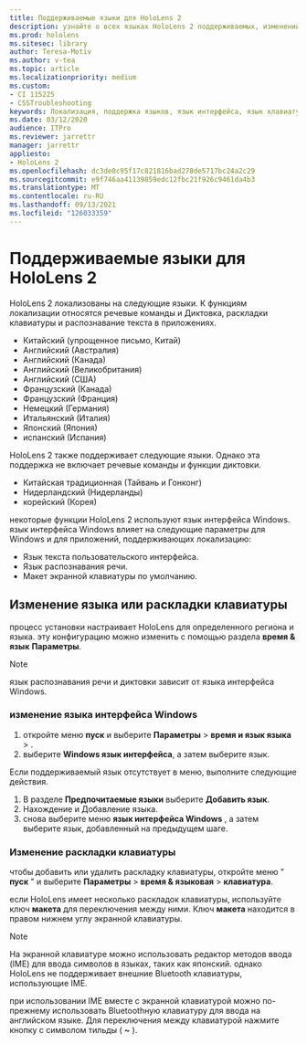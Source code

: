 ```yaml
---
title: Поддерживаемые языки для HoloLens 2
description: узнайте о всех языках HoloLens 2 поддерживаемых, изменении раскладок клавиатуры и обновлении языка интерфейса Windows.
ms.prod: hololens
ms.sitesec: library
author: Teresa-Motiv
ms.author: v-tea
ms.topic: article
ms.localizationpriority: medium
ms.custom:
- CI 115225
- CSSTroubleshooting
keywords: Локализация, поддержка языков, язык интерфейса, язык клавиатуры, IME, раскладка клавиатуры
ms.date: 03/12/2020
audience: ITPro
ms.reviewer: jarrettr
manager: jarrettr
appliesto:
- HoloLens 2
ms.openlocfilehash: dc3de0c95f17c821816bad278de5717bc24a2c29
ms.sourcegitcommit: e9f746aa41139859edc12fbc21f926c9461da4b3
ms.translationtype: MT
ms.contentlocale: ru-RU
ms.lasthandoff: 09/13/2021
ms.locfileid: "126033359"
---
```

# <a name="supported-languages-for-hololens-2"></a>Поддерживаемые языки для HoloLens 2

HoloLens 2 локализованы на следующие языки. К функциям локализации относятся речевые команды и Диктовка, раскладки клавиатуры и распознавание текста в приложениях.

- Китайский (упрощенное письмо, Китай)
- Английский (Австралия)
- Английский (Канада)
- Английский (Великобритания)
- Английский (США)
- Французский (Канада)
- Французский (Франция)
- Немецкий (Германия)
- Итальянский (Италия)
- Японский (Япония)
- испанский (Испания)

HoloLens 2 также поддерживает следующие языки. Однако эта поддержка не включает речевые команды и функции диктовки.

- Китайская традиционная (Тайвань и Гонконг)
- Нидерландский (Нидерланды)
- корейский (Корея)

некоторые функции HoloLens 2 используют язык интерфейса Windows. язык интерфейса Windows влияет на следующие параметры для Windows и для приложений, поддерживающих локализацию:

- Язык текста пользовательского интерфейса.
- Язык распознавания речи.
- Макет экранной клавиатуры по умолчанию.

## <a name="change-the-language-or-keyboard-layout"></a>Изменение языка или раскладки клавиатуры

процесс установки настраивает HoloLens для определенного региона и языка. эту конфигурацию можно изменить с помощью раздела **время & язык** **Параметры**.

> [!NOTE]  
> язык распознавания речи и диктовки зависит от языка интерфейса Windows.

### <a name="to-change-the-windows-display-language"></a>изменение языка интерфейса Windows

1. откройте меню **пуск** и выберите **Параметры**  >  **время и язык языка**  >  .
2. выберите **Windows язык интерфейса**, а затем выберите язык.  

Если поддерживаемый язык отсутствует в меню, выполните следующие действия.  

1. В разделе **Предпочитаемые языки** выберите **Добавить язык**.
2. Нахождение и Добавление языка.
3. снова выберите меню **язык интерфейса Windows** , а затем выберите язык, добавленный на предыдущем шаге.

### <a name="to-change-the-keyboard-layout"></a>Изменение раскладки клавиатуры

чтобы добавить или удалить раскладку клавиатуры, откройте меню " **пуск** " и выберите **Параметры**  >  **время & языковая**  >  **клавиатура**.

если HoloLens имеет несколько раскладок клавиатуры, используйте ключ **макета** для переключения между ними. Ключ **макета** находится в правом нижнем углу экранной клавиатуры.

> [!NOTE]  
> На экранной клавиатуре можно использовать редактор методов ввода (IME) для ввода символов в языках, таких как японский. однако HoloLens не поддерживает внешние Bluetooth клавиатуры, использующие IME.
>  
> при использовании IME вместе с экранной клавиатурой можно по-прежнему использовать Bluetoothную клавиатуру для ввода на английском языке. Для переключения между клавиатурой нажмите кнопку с символом тильды ( **~** ).
